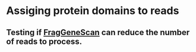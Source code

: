 # Assiging protein domains to reads

## Testing if [FragGeneScan](https://omics.informatics.indiana.edu/FragGeneScan/) can reduce the number of reads to process.
